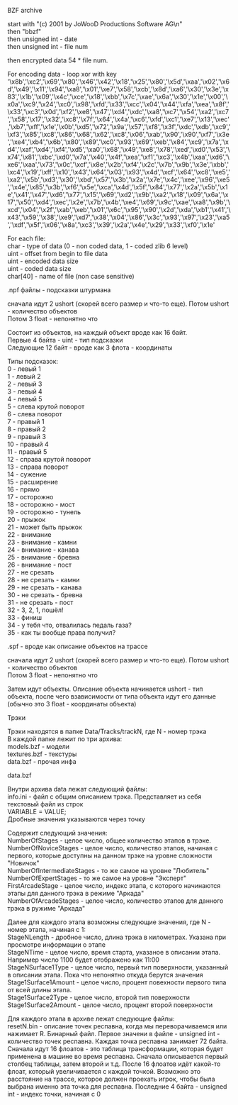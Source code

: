 BZF archive

start with "(c) 2001 by JoWooD Productions Software AG\n"  
then "bbzf"  
then unsigned int - date  
then unsigned int - file num  

then encrypted data 54 * file num.   

For encoding data - loop xor with key 
'\x8b','\xc2','\x69','\x80','\x46','\x42','\x18','\x25','\x80','\x5d','\xaa','\x02','\x6d','\x49','\x11','\x94','\xa8','\x01','\xe7','\x58','\xcb','\x8d','\xa6','\x30','\x3e','\x83','\x1b','\x09','\x4c','\xce','\x18','\xbb','\x7c','\xae','\x6a','\x30','\x1e','\x00','\x0a','\xc9','\x24','\xc0','\x98','\xfd','\x33','\xcc','\x04','\x44','\xfa','\xea','\x8f','\x33','\xc3','\x0d','\xf2','\xe8','\x47','\xd4','\xdc','\xa8','\xc7','\x54','\xa2','\xc7','\x58','\x17','\x32','\xc8','\x7f','\x64','\x4a','\xc6','\xfd','\xc1','\xe7','\x13','\xec','\xb7','\xff','\x1e','\x0b','\xd5','\x72','\x9a','\x57','\xf8','\x3f','\xdc','\xdb','\xc9','\xf3','\x85','\xc8','\x86','\x68','\x62','\xc8','\x06','\xab','\x90','\x90','\xf7','\x3e','\xe4','\xb4','\x6b','\x80','\x89','\xc0','\x93','\x69','\xeb','\x84','\xc9','\x7a','\xd4','\xaf','\xd4','\xf4','\xd5','\xa0','\x68','\x49','\xe8','\x78','\xed','\xd0','\x53','\x74','\x81','\xbc','\xd0','\x7a','\x40','\x4f','\xea','\xf1','\xc3','\x4b','\xaa','\xd6','\xe6','\xaa','\x73','\x0c','\xcf','\x8e','\x2b','\xf4','\x2c','\x7b','\x9b','\x3e','\xbb','\xc4','\x19','\xff','\x10','\x43','\x64','\x03','\x93','\x4d','\xcf','\x64','\xc8','\xe5','\xa2','\x5b','\xd3','\x30','\xbd','\x57','\x3b','\x2a','\x7e','\x4c','\xee','\x96','\xe5','\x4e','\x85','\x3b','\xf6','\x5e','\xca','\x4d','\x5f','\x84','\x77','\x2a','\x5b','\x1e','\x41','\x47','\xd6','\x77','\x15','\x69','\xd2','\x9b','\xa2','\x18','\x09','\x6a','\x17','\x50','\xd4','\xec','\x2e','\x7b','\x4b','\xe4','\x69','\x9c','\xae','\xa8','\x9b','\xcd','\x04','\x2f','\xab','\xeb','\x01','\x6c','\x95','\x90','\x2d','\xda','\xb1','\x41','\x43','\x59','\x38','\xe9','\xd7','\x38','\x04','\x86','\x3c','\x93','\x97','\x23','\xa5','\xdf','\x5f','\x06','\x8a','\xc3','\x39','\x2a','\x4e','\x29','\x33','\xf0','\x1e'

For each file:  
char - type of data (0 - non coded data, 1 - coded zlib 6 level)  
uint - offset from begin to file data  
uint - encoded data size  
uint - coded data size  
char[40] - name of file (non case sensitive)  


.npf файлы - подсказки штурмана  

сначала идут 2 ushort (скорей всего размер и что-то еще). Потом ushort - количество объектов  
Потом 3 float - непонятно что

Состоит из объектов, на каждый объект вроде как 16 байт.  
Первые 4 байта - uint - тип подсказки  
Следующие 12 байт - вроде как 3 флота - координаты  

Типы подсказок:  
0 - левый 1  
1 - левый 2  
2 - левый 3  
3 - левый 4  
4 - левый 5  
5 - слева крутой поворот  
6 - слева поворот  
7 - правый 1  
8 - правый 2  
9 - правый 3  
10 - правый 4  
11 - правый 5  
12 - справа крутой поворот  
13 - справа поворот  
14 - сужение  
15 - расширение  
16 - прямо  
17 - осторожно  
18 - осторожно - мост  
19 - осторожно - тунель  
20 - прыжок  
21 - может быть прыжок  
22 - внимание  
23 - внимание - камни  
24 - внимание - канава  
25 - внимание - бревна  
26 - внимание - пост  
27 - не срезать  
28 - не срезать - камни  
29 - не срезать - канава  
30 - не срезать - бревна  
31 - не срезать - пост  
32 - 3, 2, 1, пошёл!  
33 - финиш  
34 - у тебя что, отвалилась педаль газа?  
35 - как ты вообще права получил?  



.spf - вроде как описание объектов на трассе  

сначала идут 2 ushort (скорей всего размер и что-то еще). Потом ushort - количество объектов  
Потом 3 float - непонятно что  

Затем идут объекты. Описание объекта начинается ushort - тип объекта, после чего взависимости от типа объекта идут его данные (обычно это 3 float - координаты объекта)


Трэки

Трэки находятся в папке Data/Tracks/trackN, где N - номер трэка  
В каждой папке лежит по три архива:  
models.bzf - модели  
textures.bzf - текстуры  
data.bzf - прочая инфа  

data.bzf  

Внутри архива data лежат следующий файлы:  
info.ini - файл с общим описанием трэка. Представляет из себя текстовый файл из строк  
VARIABLE = VALUE;  
Дробные значения указываются через точку  

Содержит следующий значения:  
NumberOfStages - целое число, общее количество этапов в трэке.  
NumberOfNoviceStages - целое число, количество этапов, начиная с первого, которые доступны на данном трэке на уровне сложности "Новичок"  
NumberOfIntermediateStages - то же самое на уровне "Любитель"  
NumberOfExpertStages - то же самое на уровне "Эксперт"  
FirstArcadeStage - целое число, индекс этапа, с которого начинаются этапы для данного трэка в режиме "Аркада"  
NumberOfArcadeStages - целое число, количество этапов для данного трэка в ружиме "Аркада"  

Далее для каждого этапа возможны следующие значения, где N - номер этапа, начиная с 1:  
StageNLength - дробное число, длина трэка в километрах. Указана при просмотре информации о этапе  
StageNTime - целое число, время старта, указаное в описании этапа. Например число 1100 будет отображено как 11:00  
StageNSurface1Type - целое число, первый тип поверхности, указанный в описании этапа. Пока что непонятно откуда берутся значения  
Stage1Surface1Amount - целое число, процент повехности первого типа от всей длины этапа.  
Stage1Surface2Type - целое число, второй тип поверхности  
Stage1Surface2Amount - целое число, процент второй поверхности  


Для каждого этапа в архиве лежат следующие файлы:  
resetN.bin - описание точек респавна, когда мы переворачиваемся или нажимает R. Бинарный файл. Первое значени в файле - unsigned int - количество точек респавна. Каждая точка респавна занимает 72 байта. Сначала идут 16 флоатов - это таблица трансформации, которая будет применена в машине во время респавна. Сначала описывается первый столбец таблицы, затем второй и т.д. После 16 флоатов идёт какой-то флоат, который увеличивается с каждой точкой. Возможно это расстояние на трассе, которое должен проехать игрок, чтобы была выбрана именно эта точка для респавна. Последние 4 байта - unsigned int - индекс точки, начиная с 0  

